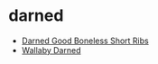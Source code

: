 # darned

 * [Darned Good Boneless Short Ribs](index/d/darned-good-boneless-short-ribs-352974.json)
 * [Wallaby Darned](index/w/wallaby-darned.json)
